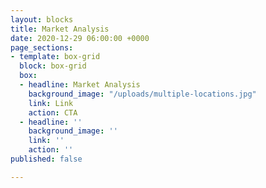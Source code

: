 ```yaml
---
layout: blocks
title: Market Analysis
date: 2020-12-29 06:00:00 +0000
page_sections:
- template: box-grid
  block: box-grid
  box:
  - headline: Market Analysis
    background_image: "/uploads/multiple-locations.jpg"
    link: Link
    action: CTA
  - headline: ''
    background_image: ''
    link: ''
    action: ''
published: false

---
```

